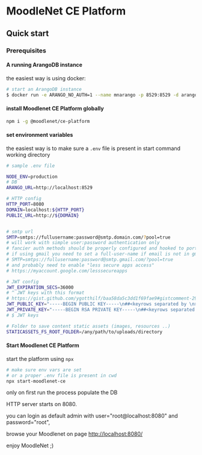# MoodleNet CE Platform

## Quick start

### Prerequisites

#### A running ArangoDB instance

the easiest way is using docker:

```sh
# start an ArangoDB instance
$ docker run -e ARANGO_NO_AUTH=1 --name mnarango -p 8529:8529 -d arangodb
```

#### install Moodlenet CE Platform globally

```sh
npm i -g @moodlenet/ce-platform
```

#### set environment variables

the easiest way is to make sure a `.env` file is present in start command working directory

```sh
# sample .env file

NODE_ENV=production
# DB
ARANGO_URL=http://localhost:8529

# HTTP config
HTTP_PORT=8080
DOMAIN=localhost:${HTTP_PORT}
PUBLIC_URL=http://${DOMAIN}


# smtp url
SMTP=smtps://fullusername:password@smtp.domain.com/?pool=true
# will work with simple user:password authentication only
# fancier auth methods should be properly configured and hooked to ports
# if using gmail you need to set a full-user-name if email is not in gmail domain
# SMTP=smtps://fullusername:password@smtp.gmail.com/?pool=true
# and probably need to enable "less secure apps access"
# https://myaccount.google.com/lesssecureapps

# JWT config
JWT_EXPIRATION_SECS=36000
# ^ JWT keys with this format
# https://gist.github.com/ygotthilf/baa58da5c3dd1f69fae9#gistcomment-2932501
JWT_PUBLIC_KEY="-----BEGIN PUBLIC KEY-----\n##<keyrows separated by \n>##\n-----END PUBLIC KEY-----"
JWT_PRIVATE_KEY="-----BEGIN RSA PRIVATE KEY-----\n##<keyrows separated by \n>##\n-----END RSA PRIVATE KEY-----"
# $ JWT keys

# Folder to save content static assets (images, resources ..)
STATICASSETS_FS_ROOT_FOLDER=/any/path/to/uploads/directory
```

#### Start Moodlenet CE Platform

start the platform using `npx`

```sh
# make sure env vars are set
# or a proper .env file is present in cwd
npx start-moodlenet-ce
```

only on first run the process populate the DB

HTTP server starts on 8080.

you can login as default admin with user="root@localhost:8080" and password="root",

browse your Moodlenet on page [http://localhost:8080/](http://localhost:8080/)

enjoy MoodleNet ;)
